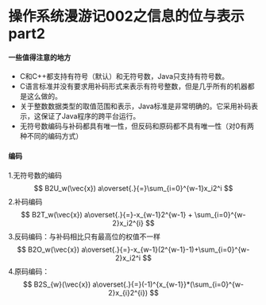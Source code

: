 # 操作系统漫游记002之信息的位与表示part2

#### 一些值得注意的地方

+ C和C++都支持有符号（默认）和无符号数，Java只支持有符号数。
+ C语言标准并没有要求用补码形式来表示有符号整数，但是几乎所有的机器都是这么做的。
+ 关于整数数据类型的取值范围和表示，Java标准是非常明确的。它采用补码表示，这保证了Java程序的跨平台运行。
+ 无符号数编码与补码都具有唯一性，但反码和原码都不具有唯一性（对0有两种不同的编码方式）

#### 编码

1.无符号数的编码
$$
B2U_w(\vec{x}) a\overset{.}{=}\sum_{i=0}^{w-1}x_i2^i
$$
2.补码编码
$$
B2T_w(\vec{x}) a\overset{.}{=}-x_{w-1}2^{w-1} + \sum_{i=0}^{w-2}x_i2^{i}
$$
3.反码编码：与补码相比只有最高位的权值不一样
$$
B2O_w(\vec{x}) a\overset{.}{=}-x_{w-1}(2^{w-1}-1)+\sum_{i=0}^{w-2}x_i2^i
$$
4.原码编码：
$$
B2S_{w}(\vec{x}) a\overset{.}{=}(-1)^{x_{w-1}}*(\sum_{i=0}^{w-2}x_{i}2^{i})
$$




